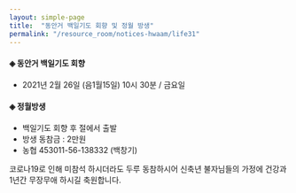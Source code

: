 ```yaml
---
layout: simple-page
title:  "동안거 백일기도 회향 및 정월 방생"
permalink: "/resource_room/notices-hwaam/life31"
---
```


#### **◈ 동안거 백일기도 회향**
- 2021년 2월 26일 (음1월15일) 
  10시 30분 / 금요일

#### **◈ 정월방생**
- 백일기도 회향 후 절에서 출발
- 방생 동참금 : 2만원 
- 농협 453011-56-138332 (백창기)

코로나19로 인해 미참석 하시더라도 두루 동참하시어 신축년 불자님들의 가정에 건강과 1년간 무장무애 하시길 축원합니다. 
